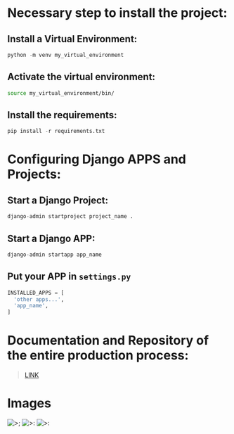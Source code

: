 # Necessary step to install the project:

## Install a Virtual Environment:

```python
python -m venv my_virtual_environment
```

## Activate the virtual environment:

```bash
source my_virtual_environment/bin/
```

## Install the requirements:

```python
pip install -r requirements.txt
```

# Configuring Django APPS and Projects:

## Start a Django Project:

```python
django-admin startproject project_name .
```

## Start a Django APP:

```python
django-admin startapp app_name
```

## Put your APP in ```settings.py```

```python
INSTALLED_APPS = [
  'other apps...',
  'app_name',
]
```

# Documentation and Repository of the entire production process:

>[LINK](https://github.com/olavodotpy/production)

# Images
![>;](https://i.imgur.com/44nuSkZ.png)
![>:](https://i.imgur.com/p5kdVqp.png)
![>:](https://i.imgur.com/18tlXiD.png)